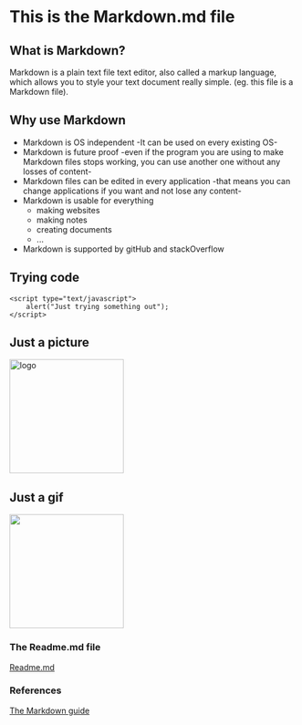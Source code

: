 # This is the Markdown.md file

## What is Markdown?

Markdown is a plain text file text editor, also called a markup language, which allows you to style your text document really simple. (eg. this file is a Markdown file).

## Why use Markdown

- Markdown is OS independent -It can be used on every existing OS-
- Markdown is future proof -even if the program you are using to make Markdown files stops working, you can use another one without any losses of content-
- Markdown files can be edited in every application -that means you can change applications if you want and not lose any content-
- Markdown is usable for everything
    * making websites
    * making notes
    * creating documents
    * ...
- Markdown is supported by gitHub and stackOverflow

## Trying code
~~~
<script type="text/javascript">
    alert("Just trying something out");
</script>
~~~
## Just a picture

<img src="https://static.wikia.nocookie.net/initiald/images/5/52/AE86T_Manga_Stage_1.png/revision/latest/scale-to-width-down/1000?cb=20200502125651" alt="logo" width="200"/>

## Just a gif

<img src="https://c.tenor.com/ceRw7O2NH90AAAAd/022106-tofushop.gif" width="200"/>

### The Readme.md file
[Readme.md](README.md)

### References

[The Markdown guide](https://www.markdownguide.org/getting-started/)

